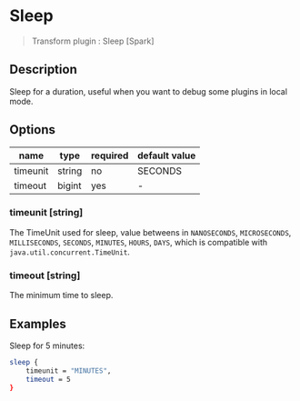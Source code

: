 # Sleep

> Transform plugin : Sleep [Spark]

## Description

Sleep for a duration, useful when you want to debug some plugins in local mode.

## Options

| name     | type   | required | default value |
| -------- | ------ | -------- | ------------- |
| timeunit | string | no       | SECONDS       |
| timeout  | bigint | yes      | -             |

### timeunit [string]

The TimeUnit used for sleep, value betweens in `NANOSECONDS`, `MICROSECONDS`, `MILLISECONDS`, `SECONDS`, `MINUTES`, `HOURS`, `DAYS`, which is compatible with `java.util.concurrent.TimeUnit`.

### timeout [string]

The minimum time to sleep.

## Examples

Sleep for 5 minutes:

```bash
sleep {
    timeunit = "MINUTES",
    timeout = 5
}
```

